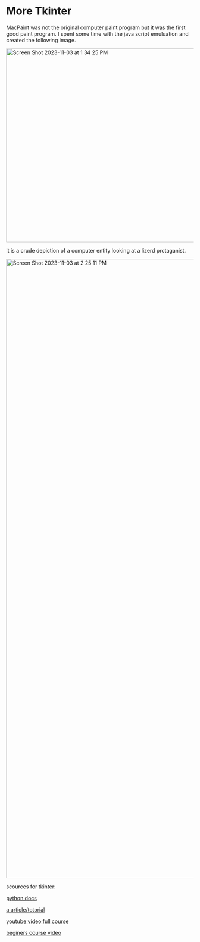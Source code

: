 # More Tkinter #
MacPaint was not the original computer paint program but it was the first good paint program. I spent some time with the java script emuluation and created the following image.

<img width="520" alt="Screen Shot 2023-11-03 at 1 34 25 PM" src="https://github.com/FantasticMrCat42/2023-2024/assets/129550102/151173fb-8da7-4b6e-992d-5726995e9eed">

it is a crude depiction of a computer entity looking at a lizerd protaganist.

<img width="1663" alt="Screen Shot 2023-11-03 at 2 25 11 PM" src="https://github.com/FantasticMrCat42/2023-2024/assets/129550102/38276f89-216b-406c-b18e-6294a028b20a">

scources for tkinter:

[python docs](https://docs.python.org/3/library/tk.html)

[a article/totorial](https://www.geeksforgeeks.org/python-gui-tkinter/#)

[youtube video full course]([url](https://www.youtube.com/watch?v=yQSEXcf6s2I&list=PLCC34OHNcOtoC6GglhF3ncJ5rLwQrLGnV)https://www.youtube.com/watch?v=yQSEXcf6s2I&list=PLCC34OHNcOtoC6GglhF3ncJ5rLwQrLGnV)

[beginers course video]([url](https://www.youtube.com/watch?v=ibf5cx221hk)https://www.youtube.com/watch?v=ibf5cx221hk)
